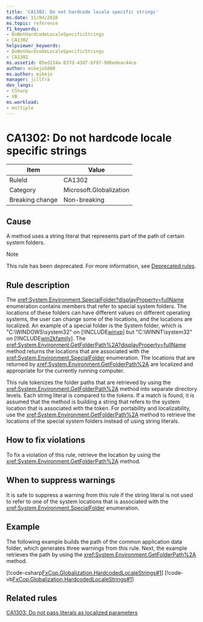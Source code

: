 ```yaml
---
title: 'CA1302: Do not hardcode locale specific strings'
ms.date: 11/04/2016
ms.topic: reference
f1_keywords:
- DoNotHardcodeLocaleSpecificStrings
- CA1302
helpviewer_keywords:
- DoNotHardcodeLocaleSpecificStrings
- CA1302
ms.assetid: 05ed134a-837d-43d7-bf97-906edeac44ce
author: mikejo5000
ms.author: mikejo
manager: jillfra
dev_langs:
- CSharp
- VB
ms.workload:
- multiple
---
```

# CA1302: Do not hardcode locale specific strings

|Item|Value|
|-|-|
|RuleId|CA1302|
|Category|Microsoft.Globalization|
|Breaking change|Non-breaking|

## Cause
A method uses a string literal that represents part of the path of certain system folders.

> [!NOTE]
> This rule has been deprecated. For more information, see [Deprecated rules](fxcop-unported-deprecated-rules.md).

## Rule description
The <xref:System.Environment.SpecialFolder?displayProperty=fullName> enumeration contains members that refer to special system folders. The locations of these folders can have different values on different operating systems, the user can change some of the locations, and the locations are localized. An example of a special folder is the System folder, which is "C:\WINDOWS\system32" on [!INCLUDE[winxp](../code-quality/includes/winxp_md.md)] but "C:\WINNT\system32" on [!INCLUDE[win2kfamily](../code-quality/includes/win2kfamily_md.md)]. The <xref:System.Environment.GetFolderPath%2A?displayProperty=fullName> method returns the locations that are associated with the <xref:System.Environment.SpecialFolder> enumeration. The locations that are returned by <xref:System.Environment.GetFolderPath%2A> are localized and appropriate for the currently running computer.

This rule tokenizes the folder paths that are retrieved by using the <xref:System.Environment.GetFolderPath%2A> method into separate directory levels. Each string literal is compared to the tokens. If a match is found, it is assumed that the method is building a string that refers to the system location that is associated with the token. For portability and localizability, use the <xref:System.Environment.GetFolderPath%2A> method to retrieve the locations of the special system folders instead of using string literals.

## How to fix violations
To fix a violation of this rule, retrieve the location by using the <xref:System.Environment.GetFolderPath%2A> method.

## When to suppress warnings
It is safe to suppress a warning from this rule if the string literal is not used to refer to one of the system locations that is associated with the <xref:System.Environment.SpecialFolder> enumeration.

## Example
The following example builds the path of the common application data folder, which generates three warnings from this rule. Next, the example retrieves the path by using the <xref:System.Environment.GetFolderPath%2A> method.

[!code-csharp[FxCop.Globalization.HardcodedLocaleStrings#1](../code-quality/codesnippet/CSharp/ca1302-do-not-hardcode-locale-specific-strings_1.cs)]
[!code-vb[FxCop.Globalization.HardcodedLocaleStrings#1](../code-quality/codesnippet/VisualBasic/ca1302-do-not-hardcode-locale-specific-strings_1.vb)]

## Related rules
[CA1303: Do not pass literals as localized parameters](/dotnet/fundamentals/code-analysis/quality-rules/ca1303)
